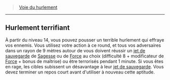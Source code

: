 ﻿---
!Generic
Id: barbarian_howling_hd.md#hurlement-terrifiant
ParentLink: barbarian_howling_hd.md#voie-du-hurlement
Name: Hurlement terrifiant
ParentName: Voie du hurlement
NameLevel: 2
Attributes: {}
---
> [Voie du hurlement](hd_barbarian_howling.md)

---

## Hurlement terrifiant

À partir du niveau 14, vous pouvez pousser un terrible hurlement qui effraye vos ennemis. Vous utilisez votre action à ce round, et tous vos adversaires dans un rayon de 9 mètres autour de vous doivent réussir un [jet de sauvegarde](hd_abilities_jets_de_sauvegarde.md) de [Sagesse](hd_abilities_wisdom.md) ou de [Force](hd_abilities_strength.md) au choix (difficulté 8 + modificateur de [Force](hd_abilities_strength.md) + bonus de maîtrise) ou être terrorisés pendant 1 minute. Si vous êtes en rage, les cibles subissent un désavantage à leur [jet de sauvegarde](hd_abilities_jets_de_sauvegarde.md). Vous devez terminer un repos court avant d'utiliser à nouveau cette aptitude.

